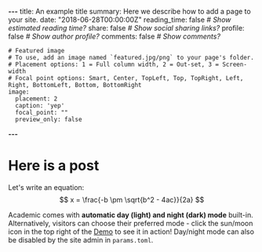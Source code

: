 **---**
title: An example title
summary: Here we describe how to add a page to your site.
date: "2018-06-28T00:00:00Z"
reading_time: false  *# Show estimated reading time?*
share: false  *# Show social sharing links?*
profile: false  *# Show author profile?*
comments: false  *# Show comments?*

```
# Featured image
# To use, add an image named `featured.jpg/png` to your page's folder.
# Placement options: 1 = Full column width, 2 = Out-set, 3 = Screen-width
# Focal point options: Smart, Center, TopLeft, Top, TopRight, Left, Right, BottomLeft, Bottom, BottomRight
image:
  placement: 2
  caption: 'yep'
  focal_point: ""
  preview_only: false
```

**---**

# Here is a post

Let's write an equation:
$$
x = \frac{-b \pm \sqrt{b^2 - 4ac}}{2a}
$$

Academic comes with **automatic day (light) and night (dark) mode** built-in. Alternatively, visitors can  choose their preferred mode - click the sun/moon icon in the top right of the [Demo](https://academic-demo.netlify.com/) to see it in action! Day/night mode can also be disabled by the site admin in `params.toml`.